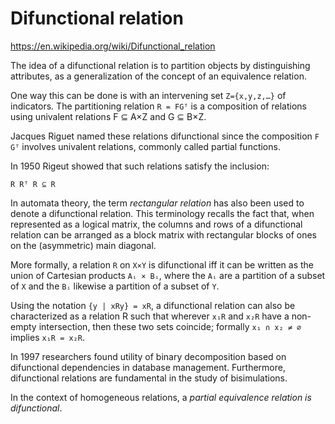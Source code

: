 # Difunctional relation

https://en.wikipedia.org/wiki/Difunctional_relation

The idea of a difunctional relation is to partition objects by distinguishing attributes, as a generalization of the concept of an equivalence relation.

One way this can be done is with an intervening set `Z={x,y,z,…}` of indicators. The partitioning relation `R = FGᵀ` is a composition of relations using univalent relations F ⊆ A×Z and G ⊆ B×Z.

Jacques Riguet named these relations difunctional since the composition `F Gᵀ` involves univalent relations, commonly called partial functions.

In 1950 Rigeut showed that such relations satisfy the inclusion:

`R Rᵀ R ⊆ R`

In automata theory, the term *rectangular relation* has also been used to denote a difunctional relation. This terminology recalls the fact that, when represented as a logical matrix, the columns and rows of a difunctional relation can be arranged as a block matrix with rectangular blocks of ones on the (asymmetric) main diagonal.

More formally, a relation `R` on `X×Y` is difunctional iff it can be written as the union of Cartesian products `Aᵢ × Bᵢ`, where the `Aᵢ` are a partition of a subset of `X` and the `Bᵢ` likewise a partition of a subset of `Y`.

Using the notation `{y | xRy} = xR`, a difunctional relation can also be characterized as a relation R such that wherever `x₁R` and `x₂R` have a non-empty intersection, then these two sets coincide; formally `x₁ ∩ x₂ ≠ ∅` implies `x₁R = x₂R`.

In 1997 researchers found utility of binary decomposition based on difunctional dependencies in database management. Furthermore, difunctional relations are fundamental in the study of bisimulations.

In the context of homogeneous relations, a *partial equivalence relation is difunctional*.
